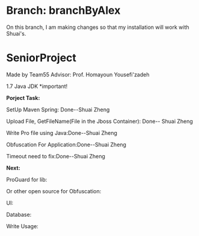 # Branch: branchByAlex
On this branch, I am making changes so that my installation will work with Shuai's.

# SeniorProject
Made by Team55 Advisor: Prof. Homayoun Yousefi'zadeh

1.7 Java JDK *important!

 **Porject Task:**

 SetUp Maven Spring: Done--Shuai Zheng

Upload File, GetFileName(File in the Jboss Container): Done--  Shuai Zheng

Write Pro file using Java:Done--Shuai Zheng

Obfuscation For Application:Done--Shuai Zheng

Timeout need to fix:Done--Shuai Zheng

**Next:**


 ProGuard for lib:

 Or other open source for Obfuscation:

 UI:

 Database:

 Write Usage:


